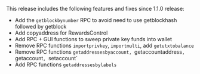 This release includes the following features and fixes since 1.1.0 release:
  - Add the `getblockbynumber` RPC to avoid need to use getblockhash followed by getblock
  - Add copyaddress for RewardsControl
  - Add RPC + GUI functions to sweep private key funds into wallet
  - Remove RPC functions `importprivkey`, `importmulti`, add `getutxtobalance`
  - Remove RPC functions `getaddressesbyaccount, `getaccountaddress`, `getaccount`, `setaccount`
  - Add RPC functions `getaddressesbylabels`
  
  